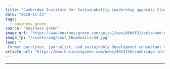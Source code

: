 ```yaml
---
title: "Cambridge Institute for Sustainability Leadership appoints Clare Shine as new director"
date: "2020-11-23"
tags: 
  - business green
source: "business green"
image_url: "https://www.businessgreen.com/api/v1/wps/d6b0f31/ee1cb4ed-d496-4fc9-b6e7-cfcc0ff101b2/3/Clare-Shine-cisl-185x114.jpg"
image_fp: "/assets/img/post_thumbnails/44.jpg"
lead: "
 Former barrister, journalist, and sustainable development consultant to take over the reins at influential green business institute from departing director Dame Polly Courtice ..."
article_url: "https://www.businessgreen.com/news/4023756/cambridge-institute-sustainability-leadership-appoints-clare-shine-director"
---
```


---
